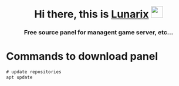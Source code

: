 <h1 align="center">Hi there, this is <a href="https://lunarix.ru/" target="_blank">Lunarix</a> 
<img src="https://github.com/blackcater/blackcater/raw/main/images/Hi.gif" height="32"/></h1>
<h3 align="center">Free source panel for managent game server, etc... </h3>

# Commands to download panel

```html
# update repositories
apt update
```

